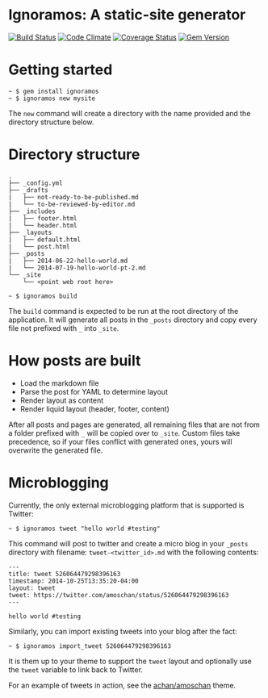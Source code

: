 Ignoramos: A static-site generator
==================================

[![Build Status](https://travis-ci.org/achan/ignoramos.svg?branch=master)](https://travis-ci.org/achan/ignoramos)
[![Code Climate](https://codeclimate.com/github/achan/ignoramos/badges/gpa.svg)](https://codeclimate.com/github/achan/ignoramos)
[![Coverage Status](https://coveralls.io/repos/achan/ignoramos/badge.png)](https://coveralls.io/r/achan/ignoramos)
[![Gem Version](https://badge.fury.io/rb/ignoramos.svg)](http://badge.fury.io/rb/ignoramos)

Getting started
===============

```
~ $ gem install ignoramos
~ $ ignoramos new mysite
```

The `new` command will create a directory with the name provided and the
directory structure below.

Directory structure
===================

```
.
├── _config.yml
├── _drafts
|   ├── not-ready-to-be-published.md
|   └── to-be-reviewed-by-editor.md
├── _includes
|   ├── footer.html
|   └── header.html
├── _layouts
|   ├── default.html
|   └── post.html
├── _posts
|   ├── 2014-06-22-hello-world.md
|   └── 2014-07-19-hello-world-pt-2.md
└── _site
    └── <point web root here>
```

```
~ $ ignoramos build
```

The `build` command is expected to be run at the root directory of the
application. It will generate all posts in the `_posts` directory and copy
every file not prefixed with `_` into `_site`.

How posts are built
===================

 - Load the markdown file
 - Parse the post for YAML to determine layout
 - Render layout as content
 - Render liquid layout (header, footer, content)

After all posts and pages are generated, all remaining files that are not from
a folder prefixed with `_` will be copied over to `_site`. Custom files take
precedence, so if your files conflict with generated ones, yours will overwrite
the generated file.

Microblogging
===============

Currently, the only external microblogging platform that is supported is Twitter:

```
~ $ ignoramos tweet "hello world #testing"
```

This command will post to twitter and create a micro blog in your `_posts`
directory with filename: `tweet-<twitter_id>.md` with the following contents:

```
---
title: tweet 526064479298396163
timestamp: 2014-10-25T13:35:20-04:00
layout: tweet
tweet: https://twitter.com/amoschan/status/526064479298396163
---

hello world #testing
```

Similarly, you can import existing tweets into your blog after the fact:

```
~ $ ignoramos import_tweet 526064479298396163
```

It is them up to your theme to support the `tweet` layout and optionally use the
`tweet` variable to link back to Twitter.

For an example of tweets in action, see the [achan/amoschan][ac] theme.

[ac]: https://github.com/achan/amoschan/commit/f15c149e531a35f9c3a38f8c49311a0f3ce7c612
